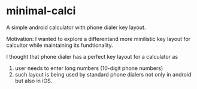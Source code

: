 # minimal-calci
A simple android calculator with phone dialer key layout.

Motivation: I wanted to explore a differentand more minilistic key layout for calcultor while maintaining its fundtionality.

I thought that phone dialer has a perfect key layout for a calculator as 
1. user needs to enter long numbers (10-digit phone numbers)
2. such layout is being used by standard phone dialers not only in android but also in iOS.


